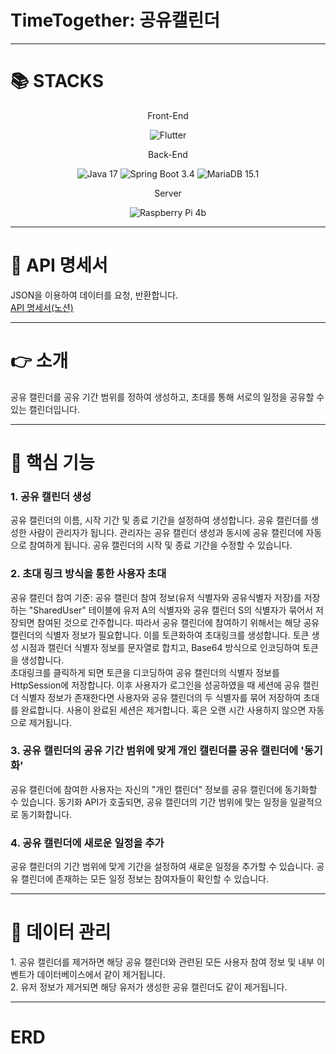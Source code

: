 # TimeTogether: 공유캘린더

<hr />
<h1>📚 STACKS</h1>
<div align=center> 
  <p>Front-End</p>
  <img src="https://img.shields.io/badge/Flutter-02569B?style=for-the-badge&logo=Flutter&logoColor=white" alt="Flutter"> 
  
  <p>Back-End</p>
  <img src="https://img.shields.io/badge/Java%2017-007396?style=for-the-badge&logo=Java&logoColor=white" alt="Java 17"> 
  <img src="https://img.shields.io/badge/Spring%20Boot%203.4-6DB33F?style=for-the-badge&logo=SpringBoot&logoColor=white" alt="Spring Boot 3.4">
  <img src="https://img.shields.io/badge/MariaDB%2015.1-003545?style=for-the-badge&logo=MariaDB&logoColor=white" alt="MariaDB 15.1">

  <p>Server</p>
  <img src="https://img.shields.io/badge/Raspberry%20Pi-A22846?style=for-the-badge&logo=RaspberryPi&logoColor=white" alt="Raspberry Pi 4b">
</div>

<hr />
<h1>📝 API 명세서</h1>
<div>
  JSON을 이용하여 데이터를 요청, 반환합니다.
</div>
<a href="https://sincere-mass-b32.notion.site/API-15cdd9371a1080e29613d6cee5107ac2?pvs=74">API 명세서(노션)</a>


<hr />
<h1>👉 소개</h1>
<div>
  공유 캘린더를 공유 기간 범위를 정하여 생성하고, 초대를 통해 서로의 일정을 공유할 수 있는 캘린더입니다.
</div>


<hr />
<h1>📅 핵심 기능</h1>
<div>
  <h3>1. 공유 캘린더 생성</h3>
  공유 캘린더의 이름, 시작 기간 및 종료 기간을 설정하여 생성합니다. 공유 캘린더를 생성한 사람이 관리자가 됩니다.
  관리자는 공유 캘린더 생성과 동시에 공유 캘린더에 자동으로 참여하게 됩니다.
  공유 캘린더의 시작 및 종료 기간을 수정할 수 있습니다.
</div>
<div>
  <h3>2. 초대 링크 방식을 통한 사용자 초대</h3>
  공유 캘린더 참여 기준: 공유 캘린더 참여 정보(유저 식별자와 공유식별자 저장)를 저장하는 "SharedUser" 테이블에 유저 A의 식별자와 공유 캘린더 S의 식별자가 묶어서 저장되면 참여된 것으로 간주합니다.
  따라서 공유 캘린더에 참여하기 위해서는 해당 공유 캘린더의 식별자 정보가 필요합니다. 이를 토큰화하여 초대링크를 생성합니다.
  토큰 생성 시점과 캘린더 식별자 정보를 문자열로 합치고, Base64 방식으로 인코딩하여 토큰을 생성합니다.
  <br />
  초대링크를 클릭하게 되면 토큰을 디코딩하여 공유 캘린더의 식별자 정보를 HttpSession에 저장합니다.
  이후 사용자가 로그인을 성공하였을 때 세션에 공유 캘린더 식별자 정보가 존재한다면 사용자와 공유 캘린더의 두 식별자를 묶어 저장하여 초대를 완료합니다.
  사용이 완료된 세션은 제거합니다. 혹은 오랜 시간 사용하지 않으면 자동으로 제거됩니다.
</div>
<div>
  <h3>3. 공유 캘린더의 공유 기간 범위에 맞게 개인 캘린더를 공유 캘린더에 '동기화'</h3>
  공유 캘린더에 참여한 사용자는 자신의 "개인 캘린더" 정보를 공유 캘린더에 동기화할 수 있습니다. 동기화 API가 호출되면, 공유 캘린더의 기간 범위에 맞는 일정을 일괄적으로 동기화합니다.
</div>
<div>
  <h3>4. 공유 캘린더에 새로운 일정을 추가</h3>
  공유 캘린더의 기간 범위에 맞게 기간을 설정하여 새로운 일정을 추가할 수 있습니다.
  공유 캘린더에 존재하는 모든 일정 정보는 참여자들이 확인할 수 있습니다.
</div>


<hr />
<h1>🔨 데이터 관리</h1>
<div>
  1. 공유 캘린더를 제거하면 해당 공유 캘린더와 관련된 모든 사용자 참여 정보 및 내부 이벤트가 데이터베이스에서 같이 제거됩니다.
  <br />
  2. 유저 정보가 제거되면 해당 유저가 생성한 공유 캘린더도 같이 제거됩니다.
</div>

<hr />
<h1>ERD</h1>
